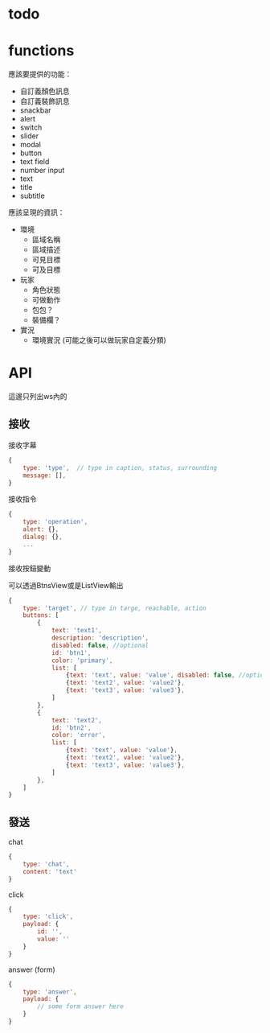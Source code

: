 
# todo

# functions

應該要提供的功能：

- 自訂義顏色訊息 
- 自訂義裝飾訊息
- snackbar
- alert
- switch
- slider
- modal
- button
- text field
- number input
- text
- title
- subtitle

應該呈現的資訊：

- 環境
    - 區域名稱
    - 區域描述
    - 可見目標
    - 可及目標
- 玩家
    - 角色狀態
    - 可做動作
    - 包包？
    - 裝備欄？
- 實況
    - 環境實況 (可能之後可以做玩家自定義分類)

# API
這邊只列出ws內的
## 接收
接收字幕
```js
{
    type: 'type',  // type in caption, status, surrounding
    message: [],
}
```

接收指令
```js
{
    type: 'operation',
    alert: {},
    dialog: {},
    ...
}
```

接收按鈕變動

可以透過BtnsView或是ListView輸出
```js
{
    type: 'target', // type in targe, reachable, action
    buttons: [
        {
            text: 'text1',
			description: 'description',
            disabled: false, //optional
            id: 'btn1',
            color: 'primary',
            list: [
                {text: 'text', value: 'value', disabled: false, //optional},
                {text: 'text2', value: 'value2'},
                {text: 'text3', value: 'value3'},
            ]
        },
        {
            text: 'text2',
            id: 'btn2',
            color: 'error',
            list: [
                {text: 'text', value: 'value'},
                {text: 'text2', value: 'value2'},
                {text: 'text3', value: 'value3'},
            ]
        },
    ]
}
```

## 發送

chat
```js
{
    type: 'chat',
    content: 'text'
}
```

click
```js
{
    type: 'click',
    payload: {
        id: '',
        value: ''
    }
}
```

answer (form)
```js
{
    type: 'answer',
    payload: {
        // some form answer here
    }
}
```

